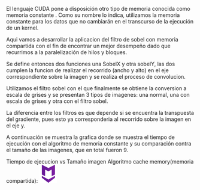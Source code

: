 El lenguaje CUDA pone a disposición otro tipo de memoria conocida como memoria constante .
Como su nombre lo indica, utilizamos la memoria constante para los datos que no 
cambiarán en el transcurso de la ejecución de un kernel.

Aqui vamos a desarrollar la aplicacion del filtro de sobel con memoria compartida con el fin
de encontrar un mejor desempeño dado que recurrimos a la paralelización de hilos y bloques.

Se define entonces dos funciones una SobelX y otra sobelY, las dos cumplen la funcion de 
realizar el recorrido (ancho y alto) en el eje correspondiente sobre la imagen y se realiza 
el proceso de convolucion.

Utilizamos el filtro sobel con el que finalmente se obtiene la conversion a escala de grises 
y se presentan 3 tipos de imagenes: una normal, una con escala de grises y otra con el filtro sobel.

La diferencia entre los filtros es que depende si se encuentra la transpuesta del gradiente,
pues esto ya corresponderia al recorrido sobre la imagen en el eje y.

A continuación se muestra la grafica donde se muestra el tiempo de ejecución con el algoritmo de memoria 
constante y su comparación contra el tamaño de las imagenes, que en total fueron 9.

Tiempo de ejecucion vs Tamaño imagen Algoritmo cache memory(memoria compartida): 
![alt text](https://github.com/adam-p/markdown-here/raw/master/src/common/images/icon48.png "Logo Title Text 1")


